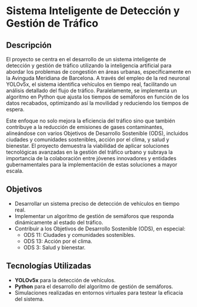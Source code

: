 # Sistema Inteligente de Detección y Gestión de Tráfico

## Descripción
El proyecto se centra en el desarrollo de un sistema inteligente de detección y gestión de tráfico utilizando la inteligencia artificial para abordar los problemas de congestión en áreas urbanas, específicamente en la Avinguda Meridiana de Barcelona. A través del empleo de la red neuronal YOLOv5x, el sistema identifica vehículos en tiempo real, facilitando un análisis detallado del flujo de tráfico. Paralelamente, se implementa un algoritmo en Python que ajusta los tiempos de semáforos en función de los datos recabados, optimizando así la movilidad y reduciendo los tiempos de espera.

Este enfoque no solo mejora la eficiencia del tráfico sino que también contribuye a la reducción de emisiones de gases contaminantes, alineándose con varios Objetivos de Desarrollo Sostenible (ODS), incluidos ciudades y comunidades sostenibles, acción por el clima, y salud y bienestar. El proyecto demuestra la viabilidad de aplicar soluciones tecnológicas avanzadas en la gestión del tráfico urbano y subraya la importancia de la colaboración entre jóvenes innovadores y entidades gubernamentales para la implementación de estas soluciones a mayor escala.

## Objetivos
- Desarrollar un sistema preciso de detección de vehículos en tiempo real.
- Implementar un algoritmo de gestión de semáforos que responda dinámicamente al estado del tráfico.
- Contribuir a los Objetivos de Desarrollo Sostenible (ODS), en especial:
  - ODS 11: Ciudades y comunidades sostenibles.
  - ODS 13: Acción por el clima.
  - ODS 3: Salud y bienestar.

## Tecnologías Utilizadas
- **YOLOv5x** para la detección de vehículos.
- **Python** para el desarrollo del algoritmo de gestión de semáforos.
- Simulaciones realizadas en entornos virtuales para testear la eficacia del sistema.

